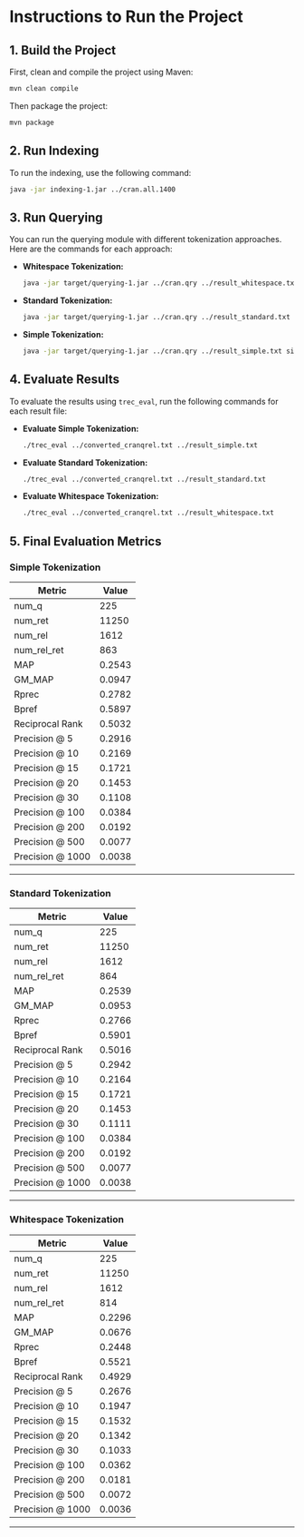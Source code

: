 # Instructions to Run the Project

## 1. Build the Project

First, clean and compile the project using Maven:

```bash
mvn clean compile
```

Then package the project:

```bash
mvn package
```

## 2. Run Indexing

To run the indexing, use the following command:

```bash
java -jar indexing-1.jar ../cran.all.1400
```

## 3. Run Querying

You can run the querying module with different tokenization approaches. Here are the commands for each approach:

- **Whitespace Tokenization:**

    ```bash
    java -jar target/querying-1.jar ../cran.qry ../result_whitespace.txt whitespace
    ```

- **Standard Tokenization:**

    ```bash
    java -jar target/querying-1.jar ../cran.qry ../result_standard.txt standard
    ```

- **Simple Tokenization:**

    ```bash
    java -jar target/querying-1.jar ../cran.qry ../result_simple.txt simple
    ```

## 4. Evaluate Results

To evaluate the results using `trec_eval`, run the following commands for each result file:

- **Evaluate Simple Tokenization:**

    ```bash
    ./trec_eval ../converted_cranqrel.txt ../result_simple.txt
    ```

- **Evaluate Standard Tokenization:**

    ```bash
    ./trec_eval ../converted_cranqrel.txt ../result_standard.txt
    ```

- **Evaluate Whitespace Tokenization:**

    ```bash
    ./trec_eval ../converted_cranqrel.txt ../result_whitespace.txt
    ```

## 5. Final Evaluation Metrics

### **Simple Tokenization**

| Metric                    | Value    |
|----------------------------|----------|
| num_q                      | 225      |
| num_ret                    | 11250    |
| num_rel                    | 1612     |
| num_rel_ret                | 863      |
| MAP                        | 0.2543   |
| GM_MAP                     | 0.0947   |
| Rprec                      | 0.2782   |
| Bpref                      | 0.5897   |
| Reciprocal Rank            | 0.5032   |
| Precision @ 5              | 0.2916   |
| Precision @ 10             | 0.2169   |
| Precision @ 15             | 0.1721   |
| Precision @ 20             | 0.1453   |
| Precision @ 30             | 0.1108   |
| Precision @ 100            | 0.0384   |
| Precision @ 200            | 0.0192   |
| Precision @ 500            | 0.0077   |
| Precision @ 1000           | 0.0038   |

---

### **Standard Tokenization**

| Metric                    | Value    |
|----------------------------|----------|
| num_q                      | 225      |
| num_ret                    | 11250    |
| num_rel                    | 1612     |
| num_rel_ret                | 864      |
| MAP                        | 0.2539   |
| GM_MAP                     | 0.0953   |
| Rprec                      | 0.2766   |
| Bpref                      | 0.5901   |
| Reciprocal Rank            | 0.5016   |
| Precision @ 5              | 0.2942   |
| Precision @ 10             | 0.2164   |
| Precision @ 15             | 0.1721   |
| Precision @ 20             | 0.1453   |
| Precision @ 30             | 0.1111   |
| Precision @ 100            | 0.0384   |
| Precision @ 200            | 0.0192   |
| Precision @ 500            | 0.0077   |
| Precision @ 1000           | 0.0038   |

---

### **Whitespace Tokenization**

| Metric                    | Value    |
|----------------------------|----------|
| num_q                      | 225      |
| num_ret                    | 11250    |
| num_rel                    | 1612     |
| num_rel_ret                | 814      |
| MAP                        | 0.2296   |
| GM_MAP                     | 0.0676   |
| Rprec                      | 0.2448   |
| Bpref                      | 0.5521   |
| Reciprocal Rank            | 0.4929   |
| Precision @ 5              | 0.2676   |
| Precision @ 10             | 0.1947   |
| Precision @ 15             | 0.1532   |
| Precision @ 20             | 0.1342   |
| Precision @ 30             | 0.1033   |
| Precision @ 100            | 0.0362   |
| Precision @ 200            | 0.0181   |
| Precision @ 500            | 0.0072   |
| Precision @ 1000           | 0.0036   |

---